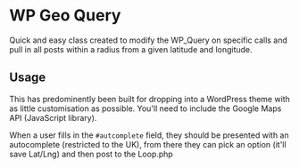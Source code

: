 # WP Geo Query

Quick and easy class created to modify the WP_Query on specific calls and pull in all posts within a radius from a given latitude and longitude.

## Usage

This has predominently been built for dropping into a WordPress theme with as little customisation as possible. You'll need to include the Google Maps API (JavaScript library).

When a user fills in the `#autcomplete` field, they should be presented with an autocomplete (restricted to the UK), from there they can pick an option (it'll save Lat/Lng) and then post to the Loop.php
